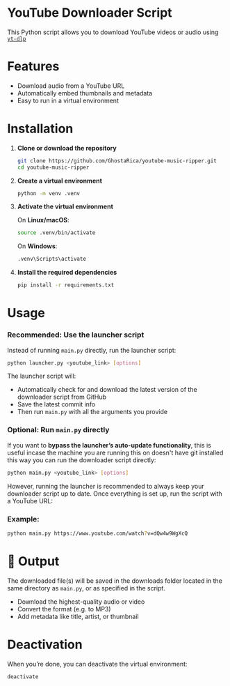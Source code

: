 # YouTube Downloader Script

This Python script allows you to download YouTube videos or audio using [`yt-dlp`](https://github.com/yt-dlp/yt-dlp)

# Features

* Download audio from a YouTube URL
* Automatically embed thumbnails and metadata
* Easy to run in a virtual environment

# Installation

1. **Clone or download the repository**

   ```bash
   git clone https://github.com/GhostaRica/youtube-music-ripper.git
   cd youtube-music-ripper
   ```

2. **Create a virtual environment**

   ```bash
   python -m venv .venv
   ```

3. **Activate the virtual environment**

    On **Linux/macOS**:

     ```bash
     source .venv/bin/activate
     ```
    On **Windows**:

     ```cmd
     .venv\Scripts\activate
     ```

4. **Install the required dependencies**

   ```bash
   pip install -r requirements.txt
   ```

# Usage
### Recommended: Use the launcher script

Instead of running `main.py` directly, run the launcher script:

```bash
python launcher.py <youtube_link> [options]
```

The launcher script will:

* Automatically check for and download the latest version of the downloader script from GitHub
* Save the latest commit info
* Then run `main.py` with all the arguments you provide

### Optional: Run `main.py` directly

If you want to **bypass the launcher’s auto-update functionality**, this is useful incase the machine you are running this on doesn't have git installed this way you can run the downloader script directly:

```bash
python main.py <youtube_link> [options]
```

However, running the launcher is recommended to always keep your downloader script up to date.
Once everything is set up, run the script with a YouTube URL:

### Example:

```bash
python main.py https://www.youtube.com/watch?v=dQw4w9WgXcQ
```

# 📁 Output

The downloaded file(s) will be saved in the downloads folder located in the same directory as `main.py`, or as specified in the script.

* Download the highest-quality audio or video
* Convert the format (e.g. to MP3)
* Add metadata like title, artist, or thumbnail

# Deactivation

When you’re done, you can deactivate the virtual environment:

```bash
deactivate
```

